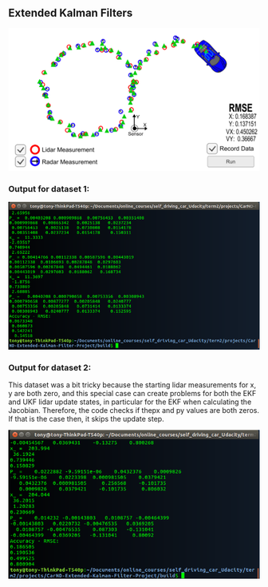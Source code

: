 
## Extended Kalman Filters

![alt tag](images/kalman-tracker.png)

### Output for dataset 1:
![alt tag](output1.png)

###  Output for dataset 2:

This dataset was a bit tricky because the starting lidar measurements for x, y are both zero, and this special case can create problems for both the EKF and UKF lidar update states, in particular for the EKF when calculating the Jacobian. Therefore, the code checks  if thepx and py values are both zeros. If that is the case then, it skips the update step.

![alt tag](output2.png)
